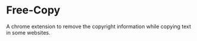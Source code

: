 # Free-Copy
A chrome extension to remove the copyright information while copying text in some websites.
